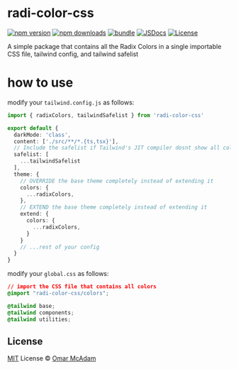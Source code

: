 # radi-color-css

[![npm version][npm-version-src]][npm-version-href]
[![npm downloads][npm-downloads-src]][npm-downloads-href]
[![bundle][bundle-src]][bundle-href]
[![JSDocs][jsdocs-src]][jsdocs-href]
[![License][license-src]][license-href]

A simple package that contains all the Radix Colors in a single importable CSS file, tailwind config, and tailwind safelist

# how to use

modify your `tailwind.config.js` as follows:

```ts
import { radixColors, tailwindSafelist } from 'radi-color-css'

export default {
  darkMode: 'class',
  content: ['./src/**/*.{ts,tsx}'],
  // Include the safelist if Tailwind's JIT compiler dosnt show all colors unless explicitly named. This will increase your app bundle size !!!
  safelist: [
    ...tailwindSafelist
  ],
  theme: {
    // OVERRIDE the base theme completely instead of extending it
    colors: {
      ...radixColors,
    },
    // EXTEND the base theme completely instead of extending it
    extend: {
      colors: {
        ...radixColors,
      }
    }
    // ...rest of your config
  }
}
```
modify your `global.css` as follows:

```css
// import the CSS file that contains all colors
@import "radi-color-css/colors";

@tailwind base;
@tailwind components;
@tailwind utilities;

```

## License

[MIT](./LICENSE) License © [Omar McAdam](https://github.com/mcpizza0)

<!-- Badges -->

[npm-version-src]: https://img.shields.io/npm/v/radi-color-css?style=flat&colorA=080f12&colorB=1fa669
[npm-version-href]: https://npmjs.com/package/radi-color-css
[npm-downloads-src]: https://img.shields.io/npm/dm/radi-color-css?style=flat&colorA=080f12&colorB=1fa669
[npm-downloads-href]: https://npmjs.com/package/radi-color-css
[bundle-src]: https://img.shields.io/bundlephobia/minzip/radi-color-css?style=flat&colorA=080f12&colorB=1fa669&label=minzip
[bundle-href]: https://bundlephobia.com/result?p=radi-color-css
[license-src]: https://img.shields.io/github/license/antfu/radi-color-css.svg?style=flat&colorA=080f12&colorB=1fa669
[license-href]: https://github.com/antfu/radi-color-css/blob/main/LICENSE
[jsdocs-src]: https://img.shields.io/badge/jsdocs-reference-080f12?style=flat&colorA=080f12&colorB=1fa669
[jsdocs-href]: https://www.jsdocs.io/package/radi-color-css
